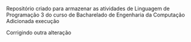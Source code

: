 Repositório criado para armazenar as atividades de Linguagem de Programação 3 do curso de Bacharelado de Engenharia da Computação
Adicionada execução

Corrigindo outra alteração